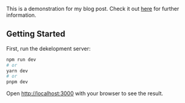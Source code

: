 This is a demonstration for my blog post. Check it out [here](https://dev.to/gabrielprrd/react-fine-grained-reactivity-should-be-the-norm-45pi) for further information.

## Getting Started

First, run the dekelopment server:

```bash
npm run dev
# or
yarn dev
# or
pnpm dev
```

Open [http://localhost:3000](http://localhost:3000) with your browser to see the result.
